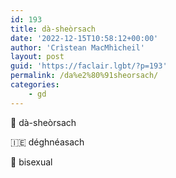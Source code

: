 ```yaml
---
id: 193
title: dà-sheòrsach
date: '2022-12-15T10:58:12+00:00'
author: 'Crìstean MacMhìcheil'
layout: post
guid: 'https://faclair.lgbt/?p=193'
permalink: /da%e2%80%91sheorsach/
categories:
    - gd
---
```


&#x1f3f4;&#xe0067;&#xe0062;&#xe0073;&#xe0063;&#xe0074;&#xe007f; dà-sheòrsach

&#x1f1ee;&#x1f1ea; déghnéasach

&#x1f3f4;&#xe0067;&#xe0062;&#xe0065;&#xe006e;&#xe0067;&#xe007f; bisexual
